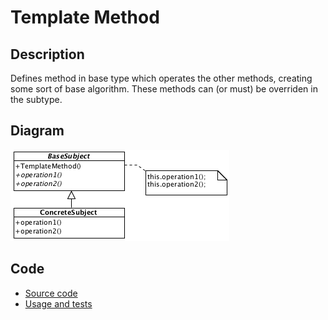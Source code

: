 # Template Method

## Description

Defines method in base type which operates the other methods, creating some sort of base algorithm. These methods can (or must) be overriden in the subtype.

## Diagram

![Template Method](templateMethod.png)

## Code

* [Source code](templateMethod.js)
* [Usage and tests](./../../test/templateMethod-tests.js)